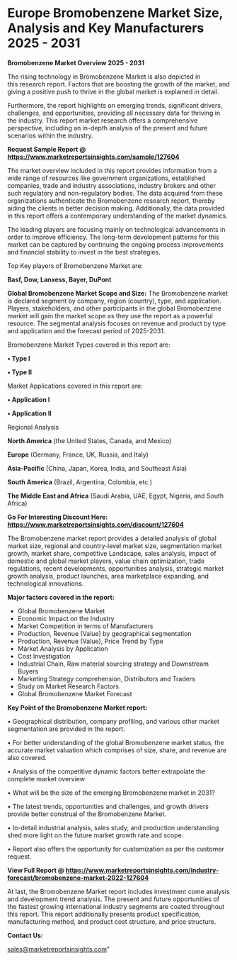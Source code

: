  # Europe Bromobenzene Market Size, Analysis and Key Manufacturers 2025 - 2031

<Strong> Bromobenzene Market Overview 2025 - 2031</strong>

The rising technology in Bromobenzene Market is also depicted in this research report. Factors that are boosting the growth of the market, and giving a positive push to thrive in the global market is explained in detail.

Furthermore, the report highlights on emerging trends, significant drivers, challenges, and opportunities, providing all necessary data for thriving in the industry. This report market research offers a comprehensive perspective, including an in-depth analysis of the present and future scenarios within the industry.

<strong>Request Sample Report @ <a href=https://www.marketreportsinsights.com/sample/127604>https://www.marketreportsinsights.com/sample/127604</a></strong>

The market overview included in this report provides information from a wide range of resources like government organizations, established companies, trade and industry associations, industry brokers and other such regulatory and non-regulatory bodies. The data acquired from these organizations authenticate the Bromobenzene research report, thereby aiding the clients in better decision making. Additionally, the data provided in this report offers a contemporary understanding of the market dynamics.

The leading players are focusing mainly on technological advancements in order to improve efficiency. The long-term development patterns for this market can be captured by continuing the ongoing process improvements and financial stability to invest in the best strategies.

Top Key players of Bromobenzene Market are:

<strong>Basf, Dow, Lanxess, Bayer, DuPont</strong>

<strong><b>Global Bromobenzene Market Scope and Size:</b></strong>
The Bromobenzene market is declared segment by company, region (country), type, and application. Players, stakeholders, and other participants in the global Bromobenzene market will gain the market scope as they use the report as a powerful resource. The segmental analysis focuses on revenue and product by type and application and the forecast period of 2025-2031.

Bromobenzene Market Types covered in this report are:

<strong>• Type I

• Type II</strong>

Market Applications covered in this report are:

<strong>• Application I

• Application II</strong> 

Regional Analysis

<strong>North America</strong> (the United States, Canada, and Mexico)

<strong>Europe</strong> (Germany, France, UK, Russia, and Italy)

<strong>Asia-Pacific</strong> (China, Japan, Korea, India, and Southeast Asia)

<strong>South America</strong> (Brazil, Argentina, Colombia, etc.)

<strong>The Middle East and Africa</strong> (Saudi Arabia, UAE, Egypt, Nigeria, and South Africa)

<strong>Go For Interesting Discount Here: <a href=https://www.marketreportsinsights.com/discount/127604>https://www.marketreportsinsights.com/discount/127604</a></strong>

The Bromobenzene market report provides a detailed analysis of global market size, regional and country-level market size, segmentation market growth, market share, competitive Landscape, sales analysis, impact of domestic and global market players, value chain optimization, trade regulations, recent developments, opportunities analysis, strategic market growth analysis, product launches, area marketplace expanding, and technological innovations.

<strong><b>Major factors covered in the report:</b></strong>
<ul>
  <li>Global Bromobenzene Market </li>
  <li>Economic Impact on the Industry</li>
  <li>Market Competition in terms of Manufacturers</li>
  <li>Production, Revenue (Value) by geographical segmentation</li>
  <li>Production, Revenue (Value), Price Trend by Type</li>
  <li>Market Analysis by Application</li>
  <li>Cost Investigation</li>
  <li>Industrial Chain, Raw material sourcing strategy and Downstream Buyers</li>
  <li>Marketing Strategy comprehension, Distributors and Traders</li>
  <li>Study on Market Research Factors</li>
  <li>Global Bromobenzene Market Forecast</li>
</ul>

<strong><b>Key Point of the Bromobenzene Market report:</b></strong>

• Geographical distribution, company profiling, and various other market segmentation are provided in the report.

• For better understanding of the global Bromobenzene market status, the accurate market valuation which comprises of size, share, and revenue are also covered.

• Analysis of the competitive dynamic factors better extrapolate the complete market overview

• What will be the size of the emerging Bromobenzene market in 2031?

• The latest trends, opportunities and challenges, and growth drivers provide better construal of the Bromobenzene Market.

• In-detail industrial analysis, sales study, and production understanding shed more light on the future market growth rate and scope.

• Report also offers the opportunity for customization as per the customer request.

<strong><b>View Full Report @ <a href=https://www.marketreportsinsights.com/industry-forecast/bromobenzene-market-2022-127604>https://www.marketreportsinsights.com/industry-forecast/bromobenzene-market-2022-127604</a></b></strong>


At last, the Bromobenzene Market report includes investment come analysis and development trend analysis. The present and future opportunities of the fastest growing international industry segments are coated throughout this report. This report additionally presents product specification, manufacturing method, and product cost structure, and price structure.

<strong>Contact Us:</strong>

sales@marketreportsinsights.com"

